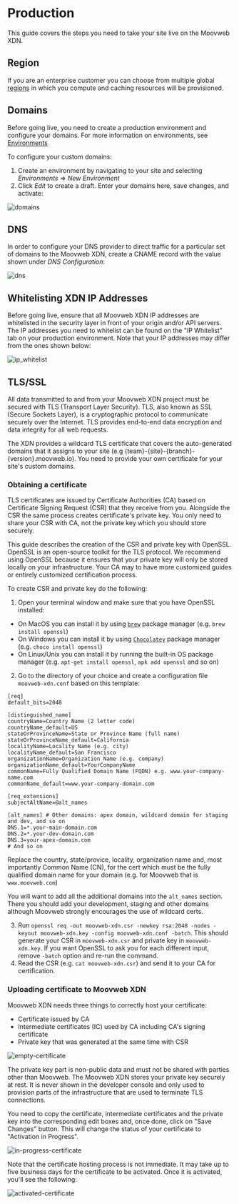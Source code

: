 # Production

This guide covers the steps you need to take your site live on the Moovweb XDN.

## Region

If you are an enterprise customer you can choose from multiple global [regions](regions) in which you compute and caching resources will be provisioned.

## Domains

Before going live, you need to create a production environment and configure your domains.  For more information on environments, see [Environments](./environments)

To configure your custom domains:

1. Create an environment by navigating to your site and selecting *Environments* => *New Environment*
2. Click *Edit* to create a draft. Enter your domains here, save changes, and activate:

![domains](/images/production/domains.png)

## DNS

In order to configure your DNS provider to direct traffic for a particular set of domains to the Moovweb XDN, create a CNAME record with the value shown under *DNS Configuration*:

![dns](/images/production/dns.png)

## Whitelisting XDN IP Addresses

Before going live, ensure that all Moovweb XDN IP addresses are whitelisted in the security layer in front of your origin and/or API servers.  The IP addresses you need to whitelist can be found on the "IP Whitelist" tab on your production environment.  Note that your IP addresses may differ from the ones shown below:

![ip_whitelist](/images/production/whitelist.png)

## TLS/SSL

All data transmitted to and from your Moovweb XDN project must be secured with TLS (Transport Layer Security). TLS, also known as SSL (Secure Sockets Layer), is a cryptographic protocol to communicate securely over the Internet. TLS provides end-to-end data encryption and data integrity for all web requests. 

The XDN provides a wildcard TLS certificate that covers the auto-generated domains that it assigns to your site (e.g {team}-{site}-{branch}-{version}.moovweb.io).  You need to provide your own certificate for your site's custom domains.

### Obtaining a certificate

TLS certificates are issued by Certificate Authorities (CA) based on Certificate Signing Request (CSR) that they receive from you. Alongside the CSR the same process creates certificate's private key. You only need to share your CSR with CA, not the private key which you should store securely.

This guide describes the creation of the CSR and private key with OpenSSL. OpenSSL is an open-source toolkit for the TLS protocol. We recommend using OpenSSL because it ensures that your private key will only be stored locally on your infrastructure. Your CA may to have more customized guides or entirely customized certification process.

To create CSR and private key do the following:

1. Open your terminal window and make sure that you have OpenSSL installed:
* On MacOS you can install it by using [`brew`](https://brew.sh/) package manager (e.g. `brew install openssl`)
* On Windows you can install it by using [`Chocolatey`](https://chocolatey.org/) package manager (e.g. `choco install openssl`)
* On Linux/Unix you can install it by running the built-in OS package manager (e.g. `apt-get install openssl`, `apk add openssl` and so on)
2. Go to the directory of your choice and create a configuration file `moovweb-xdn.conf` based on this template:

```properties
[req]
default_bits=2048

[distinguished_name]
countryName=Country Name (2 letter code)
countryName_default=US
stateOrProvinceName=State or Province Name (full name)
stateOrProvinceName_default=California
localityName=Locality Name (e.g. city)
localityName_default=San Francisco
organizationName=Organization Name (e.g. company)
organizationName_default=YourCompanyName
commonName=Fully Qualified Domain Name (FQDN) e.g. www.your-company-name.com
commonName_default=www.your-company-domain.com

[req_extensions]
subjectAltName=@alt_names

[alt_names] # Other domains: apex domain, wildcard domain for staging and dev, and so on
DNS.1=*.your-main-domain.com
DNS.2=*.your-dev-domain.com
DNS.3=your-apex-domain.com
# And so on
```

Replace the country, state/provice, locality, organization name and, most importantly Common Name (CN), for the cert which must be the fully qualified domain name for your domain (e.g. for Moovweb that is `www.moovweb.com`)

You will want to add all the additional domains into the `alt_names` section. There you should add your development, staging and other domains although Moovweb strongly encourages the use of wildcard certs.

3. Run `openssl req -out moovweb-xdn.csr -newkey rsa:2048 -nodes -keyout moovweb-xdn.key -config moovweb-xdn.conf -batch`. This should generate your CSR in `moovweb-xdn.csr` and private key in `moovweb-xdn.key`. If you want OpenSSL to ask you for each different input, remove `-batch` option and re-run the command.
4. Read the CSR (e.g. `cat moovweb-xdn.csr`) and send it to your CA for certification.

### Uploading certificate to Moovweb XDN

Moovweb XDN needs three things to correctly host your certificate:

* Certificate issued by CA
* Intermediate certificates (IC) used by CA including CA's signing certificate
* Private key that was generated at the same time with CSR

![empty-certificate](/images/production/empty-certificate.png)

The private key part is non-public data and must not be shared with parties other than Moovweb. The Moovweb XDN stores your private key securely at rest.  It is never shown in the developer console and only used to provision parts of the infrastructure that are used to terminate TLS connections.

You need to copy the certificate, intermediate certificates and the private key into the corresponding edit boxes and, once done, click on "Save Changes" button. This will change the status of your certificate to "Activation in Progress".

![in-progress-certificate](/images/production/in-progress-certificate.png)

Note that the certificate hosting process is not immediate. It may take up to five business days for the certificate to be activated.  Once it is activated, you'll see the following:

![activated-certificate](/images/production/activated-certificate.png)

